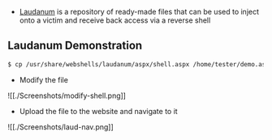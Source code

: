* [Laudanum](https://github.com/adamcaudill/laudanum) is a repository of ready-made files that can be used to inject onto a victim and receive back access via a reverse shell

## Laudanum Demonstration

```sh
$ cp /usr/share/webshells/laudanum/aspx/shell.aspx /home/tester/demo.aspx
```

* Modify the file

![[./Screenshots/modify-shell.png]]

* Upload the file to the website and navigate to it

![[./Screenshots/laud-nav.png]]